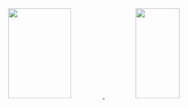 <div align="center">
  <a href="https://github.com/Edmar-Cardoso">
  <img width="50%" height="180em" src="https://github-readme-stats.vercel.app/api?username=enriquebds&show_icons=true&theme=outrun&include_all_commits=true&count_private=true"/>
  <img width="42%" height="180em" src="https://github-readme-stats.vercel.app/api/top-langs/?username=enriquebds&layout=compact&langs_count=7&theme=outrun"/>
</div>
